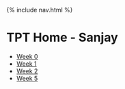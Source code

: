 {% include nav.html %}

# TPT Home - Sanjay

- [Week 0](testprep/week0)
- [Week 1](testprep/week1)
- [Week 2](testprep/week2)
- [Week 5](testprep/week5)